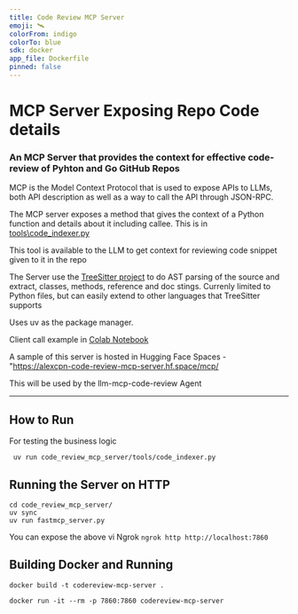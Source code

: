 ```yaml
---
title: Code Review MCP Server
emoji: 🛰️
colorFrom: indigo
colorTo: blue
sdk: docker
app_file: Dockerfile
pinned: false
---
```


# MCP Server Exposing Repo Code details

### An MCP Server that provides the context for effective code-review of Pyhton and Go GitHub Repos

MCP is the Model Context Protocol that is used to expose APIs to LLMs, both API description as well as a way to call the API through JSON-RPC.

The MCP server exposes a method that gives the context of a Python function  and details about it including callee.
This is in [tools\code_indexer.py](code_review_mcp_server/tools/code_indexer.py)

This tool is available to the LLM to get context for reviewing code snippet given to it in the repo

The Server use the [TreeSitter project](https://tree-sitter.github.io/tree-sitter/) to do AST parsing of the source and extract, classes, methods, reference and doc stings. Currenly limited to Python files, but can easily extend to other languages that TreeSitter supports

Uses uv as the  package manager.

Client call example in [Colab Notebook](https://colab.research.google.com/drive/11xryaGH28jpTSd-V2NJ3j5WQJLzr14j4#scrollTo=NRCZqhrb5Pn_)

A sample of this server is hosted in Hugging Face Spaces - "<https://alexcpn-code-review-mcp-server.hf.space/mcp/>

This will be used by the llm-mcp-code-review Agent

---

## How to Run

For testing the business logic

```
 uv run code_review_mcp_server/tools/code_indexer.py 
```

## Running the Server on HTTP

```
cd code_review_mcp_server/
uv sync 
uv run fastmcp_server.py
```

You can expose the above vi Ngrok `ngrok http http://localhost:7860`

## Building Docker and Running

```
docker build -t codereview-mcp-server .

docker run -it --rm -p 7860:7860 codereview-mcp-server
```
